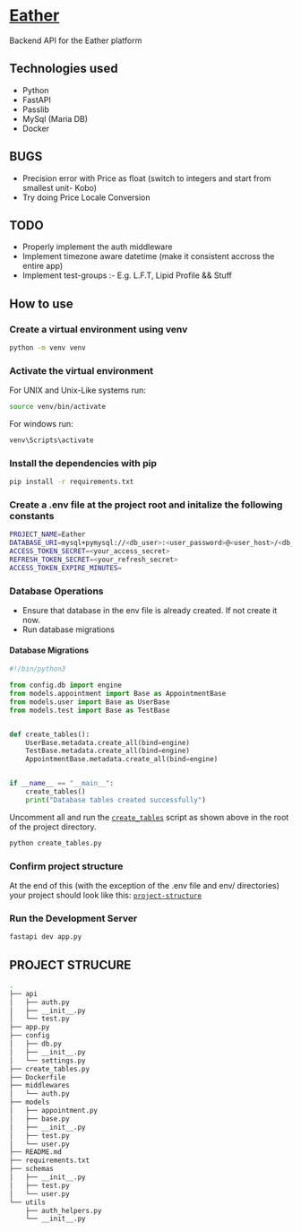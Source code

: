 # [Eather](https://eather-iota.vercel.app)

Backend API for the Eather platform

## Technologies used

- Python
- FastAPI
- Passlib
- MySql (Maria DB)
- Docker

## BUGS

- Precision error with Price as float (switch to integers and start from smallest unit- Kobo)
- Try doing Price Locale Conversion
## TODO

- Properly implement the auth middleware
- Implement timezone aware datetime (make it consistent accross the entire app)
- Implement test-groups :- E.g. L.F.T, Lipid Profile && Stuff

## How to use

### Create a virtual environment using venv

```sh
python -m venv venv
```

### Activate the virtual environment

For UNIX and Unix-Like systems run:

```sh
source venv/bin/activate
```

For windows run:

```sh
venv\Scripts\activate
```

### Install the dependencies with pip

```sh
pip install -r requirements.txt
```

### Create a .env file at the project root and initalize the following constants

```sh
PROJECT_NAME=Eather
DATABASE_URI=mysql+pymysql://<db_user>:<user_password>@<user_host>/<db_name>
ACCESS_TOKEN_SECRET=<your_access_secret>
REFRESH_TOKEN_SECRET=<your_refresh_secret>
ACCESS_TOKEN_EXPIRE_MINUTES=
```

### Database Operations

- Ensure that database in the env file is already created. If not create it now.
- Run database migrations

#### Database Migrations

```py
#!/bin/python3

from config.db import engine
from models.appointment import Base as AppointmentBase
from models.user import Base as UserBase
from models.test import Base as TestBase


def create_tables():
    UserBase.metadata.create_all(bind=engine)
    TestBase.metadata.create_all(bind=engine)
    AppointmentBase.metadata.create_all(bind=engine)


if __name__ == "__main__":
    create_tables()
    print("Database tables created successfully")

```

Uncomment all and run the [`create_tables`](#database-migrations) script as shown above in the root of the project directory.

```sh
python create_tables.py
```

### Confirm project structure

At the end of this (with the exception of the .env file and env/ directories) your project should look like this: [`project-structure`](#project-strucure)

### Run the Development Server

```sh
fastapi dev app.py
```

## PROJECT STRUCURE

```sh
.
├── api
│   ├── auth.py
│   ├── __init__.py
│   └── test.py
├── app.py
├── config
│   ├── db.py
│   ├── __init__.py
│   └── settings.py
├── create_tables.py
├── Dockerfile
├── middlewares
│   └── auth.py
├── models
│   ├── appointment.py
│   ├── base.py
│   ├── __init__.py
│   ├── test.py
│   └── user.py
├── README.md
├── requirements.txt
├── schemas
│   ├── __init__.py
│   ├── test.py
│   └── user.py
└── utils
    ├── auth_helpers.py
    └── __init__.py

```